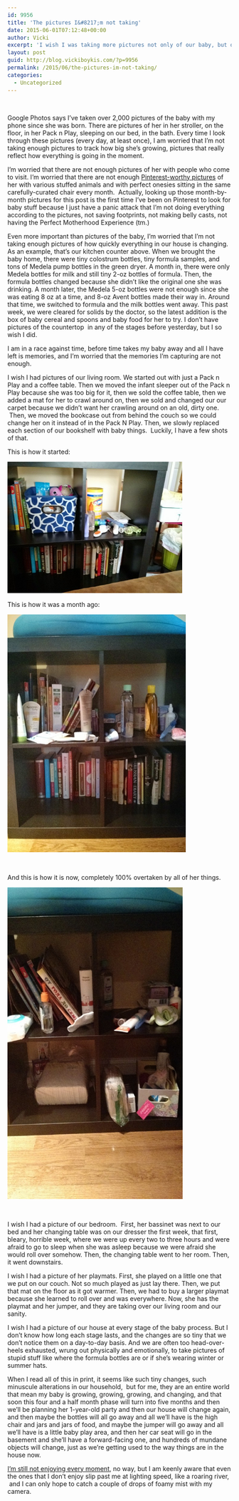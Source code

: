 ```yaml
---
id: 9956
title: 'The pictures I&#8217;m not taking'
date: 2015-06-01T07:12:48+00:00
author: Vicki
excerpt: 'I wish I was taking more pictures not only of our baby, but of all of her stuff. '
layout: post
guid: http://blog.vickiboykis.com/?p=9956
permalink: /2015/06/the-pictures-im-not-taking/
categories:
  - Uncategorized
---
```

&nbsp;

Google Photos says I&#8217;ve taken over 2,000 pictures of the baby with my phone since she was born. There are pictures of her in her stroller, on the floor, in her Pack n Play, sleeping on our bed, in the bath. Every time I look through these pictures (every day, at least once), I am worried that I&#8217;m not taking enough pictures to track how big she&#8217;s growing, pictures that really reflect how everything is going in the moment.

I&#8217;m worried that there are not enough pictures of her with people who come to visit. I&#8217;m worried that there are not enough <a href="https://www.pinterest.com/search/pins/?rs=ac&len=2&q=baby+month+by+month+pictures&term_meta%5B%5D=baby%7Cautocomplete%7C0&term_meta%5B%5D=month%7Cautocomplete%7C0&term_meta%5B%5D=by%7Cautocomplete%7C0&term_meta%5B%5D=month%7Cautocomplete%7C0&term_meta%5B%5D=pictures%7Cautocomplete%7C0" target="_blank">Pinterest-worthy pictures</a> of her with various stuffed animals and with perfect onesies sitting in the same carefully-curated chair every month.  Actually, looking up those month-by-month pictures for this post is the first time I&#8217;ve been on Pinterest to look for baby stuff because I just have a panic attack that I&#8217;m not doing everything according to the pictures, not saving footprints, not making belly casts, not having the Perfect Motherhood Experience (tm.)

Even more important than pictures of the baby, I&#8217;m worried that I&#8217;m not taking enough pictures of how quickly everything in our house is changing. As an example, that&#8217;s our kitchen counter above. When we brought the baby home, there were tiny colostrum bottles, tiny formula samples, and tons of Medela pump bottles in the green dryer. A month in, there were only Medela bottles for milk and still tiny 2-oz bottles of formula. Then, the formula bottles changed because she didn&#8217;t like the original one she was drinking. A month later, the Medela 5-oz bottles were not enough since she was eating 8 oz at a time, and 8-oz Avent bottles made their way in. Around that time, we switched to formula and the milk bottles went away. This past week, we were cleared for solids by the doctor, so the latest addition is the box of baby cereal and spoons and baby food for her to try. I don&#8217;t have pictures of the countertop  in any of the stages before yesterday, but I so wish I did.

I am in a race against time, before time takes my baby away and all I have left is memories, and I&#8217;m worried that the memories I&#8217;m capturing are not enough.

I wish I had pictures of our living room. We started out with just a Pack n Play and a coffee table. Then we moved the infant sleeper out of the Pack n Play because she was too big for it, then we sold the coffee table, then we added a mat for her to crawl around on, then we sold and changed our our carpet because we didn&#8217;t want her crawling around on an old, dirty one.  Then, we moved the bookcase out from behind the couch so we could change her on it instead of in the Pack N Play. Then, we slowly replaced each section of our bookshelf with baby things.  Luckily, I have a few shots of that.

This is how it started:

[<img class="aligncenter  wp-image-9959" src="https://raw.githubusercontent.com/veekaybee/wlb/gh-pages/assets/images/2015/05/IMG_20150323_102052-580x435.jpg" alt="IMG_20150323_102052" width="393" height="295" />](https://raw.githubusercontent.com/veekaybee/wlb/gh-pages/assets/images/2015/05/IMG_20150323_102052.jpg)

This is how it was a month ago:

[<img class="aligncenter  wp-image-9960" src="https://raw.githubusercontent.com/veekaybee/wlb/gh-pages/assets/images/2015/05/IMG_20150428_062430-580x773.jpg" alt="IMG_20150428_062430" width="401" height="534" />](https://raw.githubusercontent.com/veekaybee/wlb/gh-pages/assets/images/2015/05/IMG_20150428_062430.jpg)

&nbsp;

And this is how it is now, completely 100% overtaken by all of her things.

[<img class="aligncenter  wp-image-9961" src="https://raw.githubusercontent.com/veekaybee/wlb/gh-pages/assets/images/2015/05/IMG_20150531_201845314-580x1031.jpg" alt="IMG_20150531_201845314" width="394" height="700" />](https://raw.githubusercontent.com/veekaybee/wlb/gh-pages/assets/images/2015/05/IMG_20150531_201845314.jpg)

&nbsp;

I wish I had a picture of our bedroom.  First, her bassinet was next to our bed and her changing table was on our dresser the first week, that first, bleary, horrible week, where we were up every two to three hours and were afraid to go to sleep when she was asleep because we were afraid she would roll over somehow. Then, the changing table went to her room. Then, it went downstairs.

I wish I had a picture of her playmats. First, she played on a little one that we put on our couch. Not so much played as just lay there. Then, we put that mat on the floor as it got warmer. Then, we had to buy a larger playmat because she learned to roll over and was everywhere. Now, she has the playmat and her jumper, and they are taking over our living room and our sanity.

I wish I had a picture of our house at every stage of the baby process. But I don&#8217;t know how long each stage lasts, and the changes are so tiny that we don&#8217;t notice them on a day-to-day basis. And we are often too head-over-heels exhausted, wrung out physically and emotionally, to take pictures of stupid stuff like where the formula bottles are or if she&#8217;s wearing winter or summer hats.

When I read all of this in print, it seems like such tiny changes, such minuscule alterations in our household,  but for me, they are an entire world that mean my baby is growing, growing, growing, and changing, and that soon this four and a half month phase will turn into five months and then we&#8217;ll be planning her 1-year-old party and then our house will change again, and then maybe the bottles will all go away and all we&#8217;ll have is the high chair and jars and jars of food, and maybe the jumper will go away and all we&#8217;ll have is a little baby play area, and then her car seat will go in the basement and she&#8217;ll have a forward-facing one, and hundreds of mundane objects will change, just as we&#8217;re getting used to the way things are in the house now.

<a href="http://blog.vickiboykis.com/2015/03/no-i-will-not-enjoy-every-moment/" target="_blank">I&#8217;m still not enjoying every moment</a>, no way, but I am keenly aware that even the ones that I don&#8217;t enjoy slip past me at lighting speed, like a roaring river,  and I can only hope to catch a couple of drops of foamy mist with my camera.